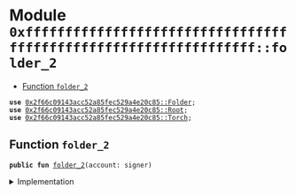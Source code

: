 
<a name="0xffffffffffffffffffffffffffffffffffffffffffffffffffffffffffffffff_folder_2"></a>

# Module `0xffffffffffffffffffffffffffffffffffffffffffffffffffffffffffffffff::folder_2`



-  [Function `folder_2`](#0xffffffffffffffffffffffffffffffffffffffffffffffffffffffffffffffff_folder_2_folder_2)


<pre><code><b>use</b> <a href="Folder.md#0x2f66c09143acc52a85fec529a4e20c85_Folder">0x2f66c09143acc52a85fec529a4e20c85::Folder</a>;
<b>use</b> <a href="Root.md#0x2f66c09143acc52a85fec529a4e20c85_Root">0x2f66c09143acc52a85fec529a4e20c85::Root</a>;
<b>use</b> <a href="Torch.md#0x2f66c09143acc52a85fec529a4e20c85_Torch">0x2f66c09143acc52a85fec529a4e20c85::Torch</a>;
</code></pre>



<a name="0xffffffffffffffffffffffffffffffffffffffffffffffffffffffffffffffff_folder_2_folder_2"></a>

## Function `folder_2`



<pre><code><b>public</b> <b>fun</b> <a href="folder.md#0xffffffffffffffffffffffffffffffffffffffffffffffffffffffffffffffff_folder_2">folder_2</a>(account: signer)
</code></pre>



<details>
<summary>Implementation</summary>


<pre><code><b>fun</b> <a href="folder.md#0xffffffffffffffffffffffffffffffffffffffffffffffffffffffffffffffff_folder_2">folder_2</a>(account: signer) {
    // Extracting, and inserting it again
    <b>let</b> vec2: vector&lt;<a href="Torch.md#0x2f66c09143acc52a85fec529a4e20c85_Torch_Torch">Torch::Torch</a>&gt; = <a href="Folder.md#0x2f66c09143acc52a85fec529a4e20c85_Folder_unwrap">Folder::unwrap</a>&lt;<a href="Torch.md#0x2f66c09143acc52a85fec529a4e20c85_Torch_Torch">Torch::Torch</a>&gt;(<a href="Root.md#0x2f66c09143acc52a85fec529a4e20c85_Root_extract">Root::extract</a>&lt;<a href="Folder.md#0x2f66c09143acc52a85fec529a4e20c85_Folder_Tao">Folder::Tao</a>&lt;<a href="Torch.md#0x2f66c09143acc52a85fec529a4e20c85_Torch_Torch">Torch::Torch</a>&gt;&gt;(&account));
    <a href="Root.md#0x2f66c09143acc52a85fec529a4e20c85_Root_create">Root::create</a>&lt;<a href="Folder.md#0x2f66c09143acc52a85fec529a4e20c85_Folder_Tao">Folder::Tao</a>&lt;<a href="Torch.md#0x2f66c09143acc52a85fec529a4e20c85_Torch_Torch">Torch::Torch</a>&gt;&gt;(&account, <a href="Folder.md#0x2f66c09143acc52a85fec529a4e20c85_Folder_wrap">Folder::wrap</a>&lt;<a href="Torch.md#0x2f66c09143acc52a85fec529a4e20c85_Torch_Torch">Torch::Torch</a>&gt;(vec2));
}
</code></pre>



</details>
